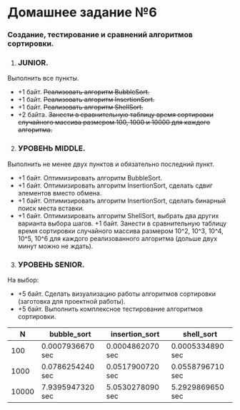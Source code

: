 # Домашнее задание №6

### Создание, тестирование и сравнений алгоритмов сортировки.

1. ### JUNIOR. 
Выполнить все пункты.
- +1 байт. <s>Реализовать алгоритм BubbleSort.</s>
- +1 байт. <s>Реализовать алгоритм InsertionSort.</s>
- +1 байт. <s>Реализовать алгоритм ShellSort.</s>
- +2 байта. <s>Занести в сравнительную таблицу время сортировки случайного массива 
  размером 100, 1000 и 10000 для каждого алгоритма.</s>
2. ### УРОВЕНЬ MIDDLE.
Выполнить не менее двух пунктов и обязательно последний пункт.
- +1 байт. Оптимизировать алгоритм BubbleSort.
- +1 байт. Оптимизировать алгоритм InsertionSort, сделать сдвиг элементов вместо обмена.
- +1 байт. Оптимизировать алгоритм InsertionSort, сделать бинарный поиск места вставки.
- +1 байт. Оптимизировать алгоритм ShellSort, выбрать два других варианта выбора шагов.
+1 байт. Занести в сравнительную таблицу время сортировки случайного массива размером 10^2, 10^3, 10^4, 10^5, 10^6 для каждого реализованного алгоритма (дольше двух минут можно не ждать).
3. ### УРОВЕНЬ SENIOR.
На выбор:
- +5 байт. Сделать визуализацию работы алгоритмов сортировки (заготовка для проектной 
работы).
- +5 байт. Выполнить комплексное тестирование алгоритмов сортировки.


| N     |bubble_sort|insertion_sort| shell_sort |
|-------|---|---|------------|
| 100   |0.0007936670 sec|0.0004862070 sec|0.0005334890 sec|
| 1000  |0.0786254240 sec|0.0517900720 sec|0.0558796710 sec|
| 10000 |7.9395947320 sec|5.0530278090 sec|5.2929869650 sec|